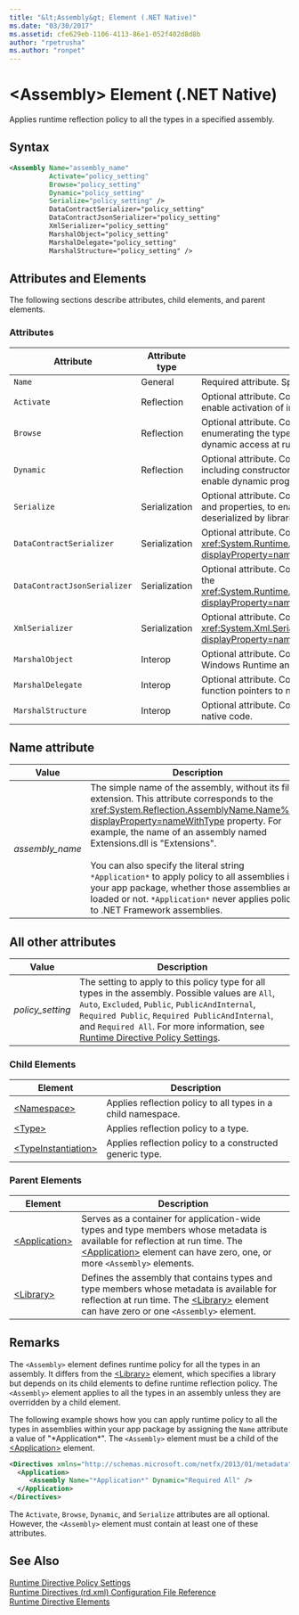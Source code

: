 ```yaml
---
title: "&lt;Assembly&gt; Element (.NET Native)"
ms.date: "03/30/2017"
ms.assetid: cfe629eb-1106-4113-86e1-052f402d8d8b
author: "rpetrusha"
ms.author: "ronpet"
---
```

# &lt;Assembly&gt; Element (.NET Native)
Applies runtime reflection policy to all the types in a specified assembly.  
  
## Syntax  
  
```xml  
<Assembly Name="assembly_name"   
          Activate="policy_setting"  
          Browse="policy_setting"  
          Dynamic="policy_setting"  
          Serialize="policy_setting" />  
          DataContractSerializer="policy_setting"  
          DataContractJsonSerializer="policy_setting"  
          XmlSerializer="policy_setting"  
          MarshalObject="policy_setting"  
          MarshalDelegate="policy_setting"  
          MarshalStructure="policy_setting" />  
```  
  
## Attributes and Elements  
 The following sections describe attributes, child elements, and parent elements.  
  
### Attributes  
  
|Attribute|Attribute type|Description|  
|---------------|--------------------|-----------------|  
|`Name`|General|Required attribute. Specifies the simple name of an assembly.|  
|`Activate`|Reflection|Optional attribute. Controls runtime access to constructors to enable activation of instances.|  
|`Browse`|Reflection|Optional attribute. Controls querying for information about or enumerating the types in the assembly, but does not enable any dynamic access at run time.|  
|`Dynamic`|Reflection|Optional attribute. Controls runtime access to all type members, including constructors, methods, fields, properties, and events, to enable dynamic programming.|  
|`Serialize`|Serialization|Optional attribute. Controls runtime access to constructors, fields, and properties, to enable type instances to be serialized and deserialized by libraries such as the Newtonsoft JSON serializer.|  
|`DataContractSerializer`|Serialization|Optional attribute. Controls policy for serialization that uses the <xref:System.Runtime.Serialization.DataContractSerializer?displayProperty=nameWithType> class.|  
|`DataContractJsonSerializer`|Serialization|Optional attribute. Controls policy for JSON serialization that uses the <xref:System.Runtime.Serialization.Json.DataContractJsonSerializer?displayProperty=nameWithType> class.|  
|`XmlSerializer`|Serialization|Optional attribute. Controls policy for XML serialization that uses the <xref:System.Xml.Serialization.XmlSerializer?displayProperty=nameWithType> class.|  
|`MarshalObject`|Interop|Optional attribute. Controls policy for marshaling reference types to Windows Runtime and COM.|  
|`MarshalDelegate`|Interop|Optional attribute. Controls policy for marshaling delegate types as function pointers to native code.|  
|`MarshalStructure`|Interop|Optional attribute. Controls policy for marshaling structures to native code.|  
  
## Name attribute  
  
|Value|Description|  
|-----------|-----------------|  
|*assembly_name*|The simple name of the assembly, without its file extension. This attribute corresponds to the <xref:System.Reflection.AssemblyName.Name%2A?displayProperty=nameWithType> property. For example, the name of an assembly named Extensions.dll is "Extensions".<br /><br /> You can also specify the literal string `*Application*` to apply policy to all assemblies in your app package, whether those assemblies are loaded or not. `*Application*` never applies policy to .NET Framework assemblies.|  
  
## All other attributes  
  
|Value|Description|  
|-----------|-----------------|  
|*policy_setting*|The setting to apply to this policy type for all types in the assembly. Possible values are `All`, `Auto`, `Excluded`, `Public`, `PublicAndInternal`, `Required Public`, `Required PublicAndInternal`, and `Required All`. For more information, see [Runtime Directive Policy Settings](../../../docs/framework/net-native/runtime-directive-policy-settings.md).|  
  
### Child Elements  
  
|Element|Description|  
|-------------|-----------------|  
|[\<Namespace>](../../../docs/framework/net-native/namespace-element-net-native.md)|Applies reflection policy to all types in a child namespace.|  
|[\<Type>](../../../docs/framework/net-native/type-element-net-native.md)|Applies reflection policy to a type.|  
|[\<TypeInstantiation>](../../../docs/framework/net-native/typeinstantiation-element-net-native.md)|Applies reflection policy to a constructed generic type.|  
  
### Parent Elements  
  
|Element|Description|  
|-------------|-----------------|  
|[\<Application>](../../../docs/framework/net-native/application-element-net-native.md)|Serves as a container for application-wide types and type members whose metadata is available for reflection at run time. The [\<Application>](../../../docs/framework/net-native/application-element-net-native.md) element can have zero, one, or more `<Assembly>` elements.|  
|[\<Library>](../../../docs/framework/net-native/library-element-net-native.md)|Defines the assembly that contains types and type members whose metadata is available for reflection at run time. The [\<Library>](../../../docs/framework/net-native/library-element-net-native.md) element can have zero or one `<Assembly>` element.|  
  
## Remarks  
 The `<Assembly>` element defines runtime policy for all the types in an assembly. It differs from the [\<Library>](../../../docs/framework/net-native/library-element-net-native.md) element, which specifies a library but depends on its child elements to define runtime reflection policy. The `<Assembly>` element applies to all the types in an assembly unless they are overridden by a child element.  
  
 The following example shows how you can apply runtime policy to all the types in assemblies within your app package by assigning the `Name` attribute a value of "*Application\*". The `<Assembly>` element must be a child of the [\<Application>](../../../docs/framework/net-native/application-element-net-native.md) element.  
  
```xml  
<Directives xmlns="http://schemas.microsoft.com/netfx/2013/01/metadata">   
  <Application>   
     <Assembly Name="*Application*" Dynamic="Required All" />   
  </Application>   
</Directives>  
```  
  
 The `Activate`, `Browse`, `Dynamic`, and `Serialize` attributes are all optional. However, the `<Assembly>` element must contain at least one of these attributes.  
  
## See Also  
 [Runtime Directive Policy Settings](../../../docs/framework/net-native/runtime-directive-policy-settings.md)  
 [Runtime Directives (rd.xml) Configuration File Reference](../../../docs/framework/net-native/runtime-directives-rd-xml-configuration-file-reference.md)  
 [Runtime Directive Elements](../../../docs/framework/net-native/runtime-directive-elements.md)
